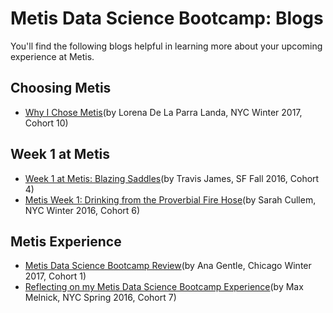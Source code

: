 # Metis Data Science Bootcamp:  Blogs

You'll find the following blogs helpful in learning more about your upcoming experience at Metis.

## Choosing Metis

* [Why I Chose Metis](https://lorenaparralanda.github.io/First_Post/)(by Lorena De La Parra Landa, NYC Winter 2017, Cohort 10)

## Week 1 at Metis

* [Week 1 at Metis: Blazing Saddles](https://travishjames.github.io/Metis-Blog-Week1/)(by Travis James, SF Fall 2016, Cohort 4)
* [Metis Week 1: Drinking from the Proverbial Fire Hose](http://scullem.github.io/2016/01/17/metis-week-1.html)(by Sarah Cullem, NYC Winter 2016, Cohort 6)


## Metis Experience

* [Metis Data Science Bootcamp Review](https://agdatascience.squarespace.com/blog/)(by Ana Gentle, Chicago Winter 2017, Cohort 1)
* [Reflecting on my Metis Data Science Bootcamp Experience](http://maxmelnick.com/2016/07/13/metis-experience.html)(by Max Melnick, NYC Spring 2016, Cohort 7)

